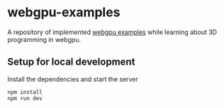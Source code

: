 # webgpu-examples

A repository of implemented [webgpu examples](https://webgpufundamentals.org/) while learning about 3D programming in webgpu.

## Setup for local development

Install the dependencies and start the server

```
npm install
npm run dev
```
